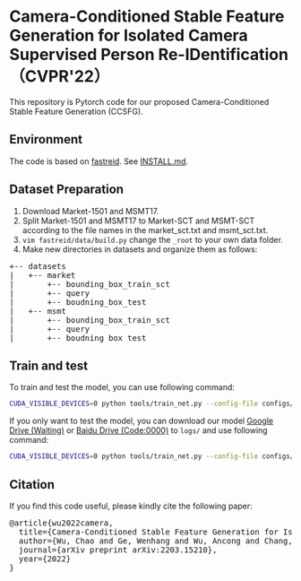 # Camera-Conditioned Stable Feature Generation for Isolated Camera Supervised Person Re-IDentification （CVPR'22）

This repository is Pytorch code for our proposed Camera-Conditioned Stable Feature Generation (CCSFG).

## Environment

The code is based on [fastreid](https://github.com/JDAI-CV/fast-reid). See [INSTALL.md](https://github.com/JDAI-CV/fast-reid/blob/master/INSTALL.md).

## Dataset Preparation

1. Download Market-1501 and MSMT17.
2. Split Market-1501 and MSMT17 to Market-SCT and MSMT-SCT according to the file names in the market_sct.txt and msmt_sct.txt.
3. ```vim fastreid/data/build.py``` change the ```_root``` to your own data folder.
4. Make new directories in datasets and organize them as follows:
<pre>
+-- datasets
|   +-- market
|       +-- bounding_box_train_sct
|       +-- query
|       +-- boudning_box_test
|   +-- msmt
|       +-- bounding_box_train_sct
|       +-- query
|       +-- boudning_box_test
</pre>

## Train and test
To train and test the model, you can use following command:
```bash
CUDA_VISIBLE_DEVICES=0 python tools/train_net.py --config-file configs/Msmt/AGW_R50.yml
```

If you only want to test the model, you can download our model [Google Drive (Waiting)]() or [Baidu Drive (Code:0000)](https://pan.baidu.com/s/1CJ3aI58R7LZnShkru2Myfg) to ```logs/``` and use following command:
```bash
CUDA_VISIBLE_DEVICES=0 python tools/train_net.py --config-file configs/Msmt/AGW_R50.yml --eval-only  MODEL.WEIGHTS logs/msmt.pth
```

## Citation
If you find this code useful, please kindly cite the following paper:
<pre>
@article{wu2022camera,
  title={Camera-Conditioned Stable Feature Generation for Isolated Camera Supervised Person Re-IDentification},
  author={Wu, Chao and Ge, Wenhang and Wu, Ancong and Chang, Xiaobin},
  journal={arXiv preprint arXiv:2203.15210},
  year={2022}
}
</pre>





